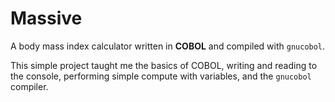 # Massive

A body mass index calculator written in **COBOL** and compiled with `gnucobol`.

This simple project taught me the basics of COBOL, writing and reading to the console, performing simple compute with variables, and the `gnucobol` compiler.
